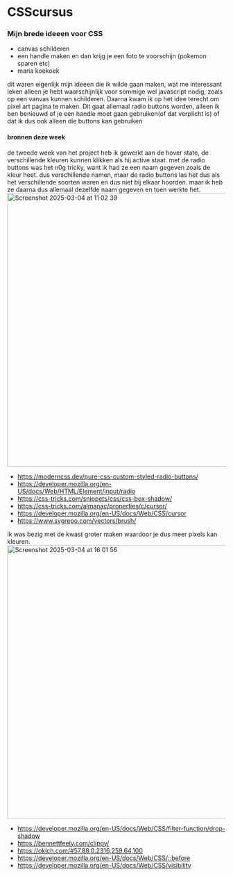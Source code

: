 # CSScursus

### Mijn brede ideeen voor CSS
* canvas schilderen
* een handle maken en dan krijg je een foto te voorschijn (pokemon sparen etc)
* maria koekoek 


dit waren eigenlijk mijn ideeen die ik wilde gaan maken, wat me interessant leken alleen je hebt waarschijnlijk voor sommige wel javascript nodig, zoals op een vanvas kunnen schilderen. Daarna kwam ik op het idee terecht om pixel art pagina te maken. Dit gaat allemaal radio buttons worden, alleen ik ben benieuwd of je een handle moet gaan gebruiken(of dat verplicht is) of dat ik dus ook alleen die buttons kan gebruiken



#### bronnen deze week

de tweede week van het project heb ik gewerkt aan de hover state, de verschillende kleuren kunnen klikken als hij active staat.
met de radio buttons was het n0g tricky, want ik had ze een naam gegeven zoals de kleur heet. dus verschillende namen, maar de radio buttons las het dus als het verschillende soorten waren en dus niet bij elkaar hoorden. maar ik heb ze daarna dus allemaal dezelfde naam gegeven en toen werkte het. 
<img width="631" alt="Screenshot 2025-03-04 at 11 02 39" src="https://github.com/user-attachments/assets/003e9a68-31ee-463f-9f0b-e340140b9a78" />

* https://moderncss.dev/pure-css-custom-styled-radio-buttons/
* https://developer.mozilla.org/en-US/docs/Web/HTML/Element/input/radio
* https://css-tricks.com/snippets/css/css-box-shadow/
* https://css-tricks.com/almanac/properties/c/cursor/
* https://developer.mozilla.org/en-US/docs/Web/CSS/cursor
* https://www.svgrepo.com/vectors/brush/

ik was bezig met de kwast groter maken waardoor je dus meer pixels kan kleuren. 
<img width="631" alt="Screenshot 2025-03-04 at 16 01 56" src="https://github.com/user-attachments/assets/a6e76ac6-544e-4978-845c-57f0d06f49e1" />

* https://developer.mozilla.org/en-US/docs/Web/CSS/filter-function/drop-shadow
* https://bennettfeely.com/clippy/
* https://oklch.com/#57.88,0.2316,259.64,100
* https://developer.mozilla.org/en-US/docs/Web/CSS/::before
* https://developer.mozilla.org/en-US/docs/Web/CSS/visibility
